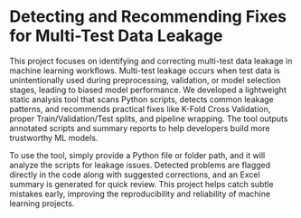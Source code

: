 # Detecting and Recommending Fixes for Multi-Test Data Leakage

This project focuses on identifying and correcting multi-test data leakage in machine learning workflows. Multi-test leakage occurs when test data is unintentionally used during preprocessing, validation, or model selection stages, leading to biased model performance. We developed a lightweight static analysis tool that scans Python scripts, detects common leakage patterns, and recommends practical fixes like K-Fold Cross Validation, proper Train/Validation/Test splits, and pipeline wrapping. The tool outputs annotated scripts and summary reports to help developers build more trustworthy ML models.

To use the tool, simply provide a Python file or folder path, and it will analyze the scripts for leakage issues. Detected problems are flagged directly in the code along with suggested corrections, and an Excel summary is generated for quick review. This project helps catch subtle mistakes early, improving the reproducibility and reliability of machine learning projects.
